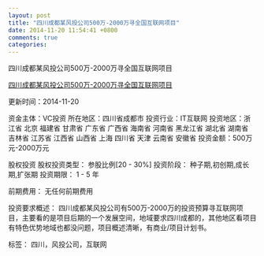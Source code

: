 ```yaml
---
layout: post
title: "四川成都某风投公司500万-2000万寻全国互联网项目"
date: 2014-11-20 11:54:41 +0800
comments: true
categories: 
---
```

四川成都某风投公司500万-2000万寻全国互联网项目

[四川成都某风投公司500万-2000万寻全国互联网项目](http://zijin.trjcn.com/detail_196925.html)

更新时间：2014-11-20

资金主体：VC投资
所在地区：四川省成都市
投资行业：IT互联网
投资地区：浙江省 北京 福建省 甘肃省 广东省 广西省 海南省 河南省 黑龙江省 湖北省 湖南省 吉林省 江苏省 江西省 山西省 上海 四川省 天津 云南省 安徽省
投资金额：500万元-2000万元

股权投资
股权投资类型：
                            参股比例[20 - 30%] 
                                                                                投资阶段：
                            种子期,初创期,成长期,扩张期 
                                                                                                                                        投资期限：
                            1 - 5 年

前期费用：
无任何前期费用

投资要求概述：
四川成都某风投公司有500万-2000万的投资预算寻互联网项目，主要看的是项目后期的一个发展空间，地域要求四川成都的，其他地区看项目有特色优势地域也都没问题，项目概述清晰，有商业/项目计划书。

标签：
四川，风投公司，互联网

